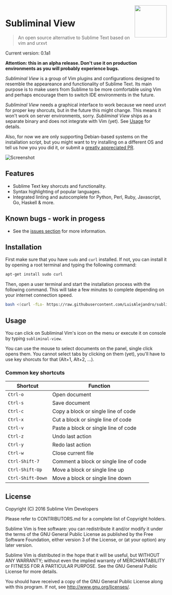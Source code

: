 <img align="right" height="100" src="https://cloud.githubusercontent.com/assets/324683/14374725/0a483732-fd23-11e5-9b56-b0e280b20760.png">

# Subliminal View

> An open source alternative to Sublime Text based on vim and urxvt

Current version: 0.1a1

**Attention: this in an alpha release. Don't use it on production environments as
you will probably experience bugs.**

*Subliminal View* is a group of Vim plugins and configurations designed to resemble
the appeareance and functionality of Sublime Text. Its main purpose is to make
users from Sublime to be more comfortable using Vim and perhaps encourage them
to switch IDE environments in the future.

*Subliminal View* needs a graphical interface to work because we need urxvt for
proper key shorcuts, but in the future this might change. This means it won't
work on server environments, sorry. *Subliminal View* ships as a separate binary
and does not integrate with Vim (yet). See [Usage](#usage) for details.

Also, for now we are only supporting Debian-based systems on the installation
script, but you might want to try installing on a different OS and tell us how
you you did it, or submit a
[greatly appreciated PR](https://github.com/LuisAlejandro/subliminal-view/pulls).

![Screenshot](https://cloud.githubusercontent.com/assets/324683/18112460/b9c94b3a-6ef5-11e6-9d11-43df8c950f87.png "Screenshot")

## Features

* Sublime Text key shorcuts and functionality. 
* Syntax highlighting of popular languages.
* Integrated linting and autocomplete for Python, Perl, Ruby, Javascript, Go, Haskell & more.

## Known bugs - work in progess

* See the [issues section](https://github.com/LuisAlejandro/subliminal-view/issues)
for more information.

## Installation

First make sure that you have `sudo` and `curl` installed. If not, you can install it by opening
a root terminal and typing the following command:

```bash
apt-get install sudo curl
```

Then, open a user terminal and start the installation process with the following command.
This will take a few minutes to complete depending on your internet connection speed.

```bash
bash <(curl -fLo- https://raw.githubusercontent.com/LuisAlejandro/subliminal-view/development/install.sh)
```

## Usage

You can click on Subliminal Vim's icon on the menu or execute it on console by
typing `subliminal-view`.

You can use the mouse to select documents on the panel, single click opens them.
You cannot select tabs by clicking on them (yet), you'll have to use key shorcuts
for that (Alt+1, Alt+2, ...).

### Common key shortcuts

| Shortcut | Function |
| --- | --- |
| `Ctrl-o` | Open document |
| `Ctrl-s` | Save document |
| `Ctrl-c` | Copy a block or single line of code |
| `Ctrl-x` | Cut a block or single line of code |
| `Ctrl-v` | Paste a block or single line of code |
| `Ctrl-z` | Undo last action |
| `Ctrl-y` | Redo last action |
| `Ctrl-w` | Close current file |
| `Ctrl-Shift-7` | Comment a block or single line of code |
| `Ctrl-Shift-Up` | Move a block or single line up |
| `Ctrl-Shift-Down` | Move a block or single line down |

## License

Copyright (C) 2016 Sublime Vim Developers

Please refer to CONTRIBUTORS.md for a complete list of Copyright holders.

Sublime Vim is free software: you can redistribute it and/or modify it under the
terms of the GNU General Public License as published by the Free Software
Foundation, either version 3 of the License, or (at your option) any later
version.

Sublime Vim is distributed in the hope that it will be useful, but WITHOUT ANY
WARRANTY; without even the implied warranty of MERCHANTABILITY or FITNESS FOR A
PARTICULAR PURPOSE.  See the GNU General Public License for more details.

You should have received a copy of the GNU General Public License along with
this program. If not, see http://www.gnu.org/licenses/.

